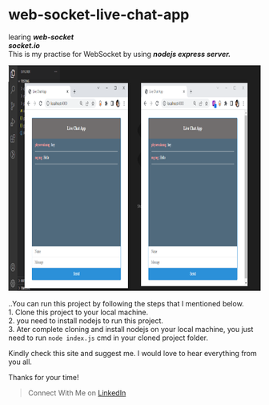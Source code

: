 # web-socket-live-chat-app
 learing ***web-socket***<br> 
 ***socket.io***<br>
 This is my practise for WebSocket by using ***nodejs express server.***<br>

<p align="center">
<img src="public/chat.png" width="800px" height="450px"></img>
</p>

..You can run this project by following the steps that I mentioned below.<br>
    1. Clone this project to your local machine.<br>
    2. you need to install nodejs to run this project.<br>
    3. Ater complete cloning and install nodejs on your local machine, you just need to run ```node index.js``` cmd in your cloned project folder.<br>
    
    
Kindly check this site and suggest me.
I would love to hear everything from you all.

Thanks for your time!


> Connect With Me on [LinkedIn](https://www.linkedin.com/in/phyoewaiaung082/)
